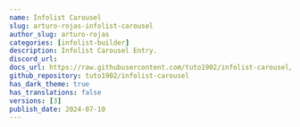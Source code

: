 ```yaml
---
name: Infolist Carousel
slug: arturo-rojas-infolist-carousel
author_slug: arturo-rojas
categories: [infolist-builder]
description: Infolist Carousel Entry.
discord_url:
docs_url: https://raw.githubusercontent.com/tuto1902/infolist-carousel/main/README.md
github_repository: tuto1902/infolist-carousel
has_dark_theme: true
has_translations: false
versions: [3]
publish_date: 2024-07-10
---
```

